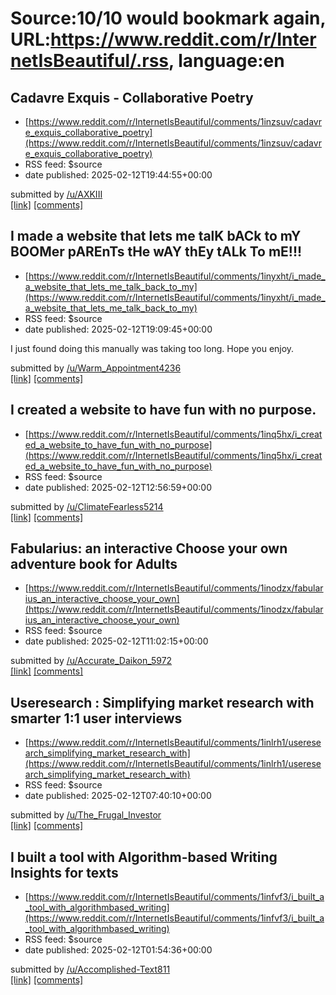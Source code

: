 # Source:10/10 would bookmark again, URL:https://www.reddit.com/r/InternetIsBeautiful/.rss, language:en

## Cadavre Exquis - Collaborative Poetry
 - [https://www.reddit.com/r/InternetIsBeautiful/comments/1inzsuv/cadavre_exquis_collaborative_poetry](https://www.reddit.com/r/InternetIsBeautiful/comments/1inzsuv/cadavre_exquis_collaborative_poetry)
 - RSS feed: $source
 - date published: 2025-02-12T19:44:55+00:00

&#32; submitted by &#32; <a href="https://www.reddit.com/user/AXKIII"> /u/AXKIII </a> <br/> <span><a href="https://cadavre-exquis.replit.app/">[link]</a></span> &#32; <span><a href="https://www.reddit.com/r/InternetIsBeautiful/comments/1inzsuv/cadavre_exquis_collaborative_poetry/">[comments]</a></span>

## I made a website that lets me talK bACk to mY BOOMer pAREnTs tHe wAY thEy tALk To mE!!!
 - [https://www.reddit.com/r/InternetIsBeautiful/comments/1inyxht/i_made_a_website_that_lets_me_talk_back_to_my](https://www.reddit.com/r/InternetIsBeautiful/comments/1inyxht/i_made_a_website_that_lets_me_talk_back_to_my)
 - RSS feed: $source
 - date published: 2025-02-12T19:09:45+00:00

<!-- SC_OFF --><div class="md"><p>I just found doing this manually was taking too long. Hope you enjoy.</p> </div><!-- SC_ON --> &#32; submitted by &#32; <a href="https://www.reddit.com/user/Warm_Appointment4236"> /u/Warm_Appointment4236 </a> <br/> <span><a href="https://boomertext.lol">[link]</a></span> &#32; <span><a href="https://www.reddit.com/r/InternetIsBeautiful/comments/1inyxht/i_made_a_website_that_lets_me_talk_back_to_my/">[comments]</a></span>

## I created a website to have fun with no purpose.
 - [https://www.reddit.com/r/InternetIsBeautiful/comments/1inq5hx/i_created_a_website_to_have_fun_with_no_purpose](https://www.reddit.com/r/InternetIsBeautiful/comments/1inq5hx/i_created_a_website_to_have_fun_with_no_purpose)
 - RSS feed: $source
 - date published: 2025-02-12T12:56:59+00:00

&#32; submitted by &#32; <a href="https://www.reddit.com/user/ClimateFearless5214"> /u/ClimateFearless5214 </a> <br/> <span><a href="https://thesillyweb.com/">[link]</a></span> &#32; <span><a href="https://www.reddit.com/r/InternetIsBeautiful/comments/1inq5hx/i_created_a_website_to_have_fun_with_no_purpose/">[comments]</a></span>

## Fabularius: an interactive Choose your own adventure book for Adults
 - [https://www.reddit.com/r/InternetIsBeautiful/comments/1inodzx/fabularius_an_interactive_choose_your_own](https://www.reddit.com/r/InternetIsBeautiful/comments/1inodzx/fabularius_an_interactive_choose_your_own)
 - RSS feed: $source
 - date published: 2025-02-12T11:02:15+00:00

&#32; submitted by &#32; <a href="https://www.reddit.com/user/Accurate_Daikon_5972"> /u/Accurate_Daikon_5972 </a> <br/> <span><a href="https://fabularius.ai/game/new?adult=1">[link]</a></span> &#32; <span><a href="https://www.reddit.com/r/InternetIsBeautiful/comments/1inodzx/fabularius_an_interactive_choose_your_own/">[comments]</a></span>

## Useresearch : Simplifying market research with smarter 1:1 user interviews
 - [https://www.reddit.com/r/InternetIsBeautiful/comments/1inlrh1/useresearch_simplifying_market_research_with](https://www.reddit.com/r/InternetIsBeautiful/comments/1inlrh1/useresearch_simplifying_market_research_with)
 - RSS feed: $source
 - date published: 2025-02-12T07:40:10+00:00

&#32; submitted by &#32; <a href="https://www.reddit.com/user/The_Frugal_Investor"> /u/The_Frugal_Investor </a> <br/> <span><a href="http://useresearch.net">[link]</a></span> &#32; <span><a href="https://www.reddit.com/r/InternetIsBeautiful/comments/1inlrh1/useresearch_simplifying_market_research_with/">[comments]</a></span>

## I built a tool with Algorithm-based Writing Insights for texts
 - [https://www.reddit.com/r/InternetIsBeautiful/comments/1infvf3/i_built_a_tool_with_algorithmbased_writing](https://www.reddit.com/r/InternetIsBeautiful/comments/1infvf3/i_built_a_tool_with_algorithmbased_writing)
 - RSS feed: $source
 - date published: 2025-02-12T01:54:36+00:00

&#32; submitted by &#32; <a href="https://www.reddit.com/user/Accomplished-Text811"> /u/Accomplished-Text811 </a> <br/> <span><a href="https://killytoronto.github.io/textanalyzer/">[link]</a></span> &#32; <span><a href="https://www.reddit.com/r/InternetIsBeautiful/comments/1infvf3/i_built_a_tool_with_algorithmbased_writing/">[comments]</a></span>


